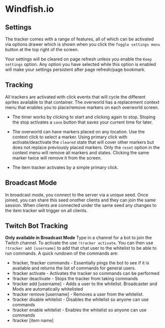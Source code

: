 # Windfish.io

## Settings

The tracker comes with a range of features, all of which can be activated via options drawer which is shown when you click the `Toggle settings menu` button at the top right of the screen.

Your settings will be cleared on page refresh unless you enable the `Keep settings` option. Any option you have selected while this option is enabled will make your settings persistent after page refresh/page bookmark.

## Tracking

All trackers are activated with click events that will cycle the different sprites available to that container. The overworld has a replacement context menu that enables you to place/remove markers on each overworld screen.

*   The timer works by clicking to start and clicking again to stop. Stoping the stop activates a `save` button that saves your current time for later.

*   The overworld can have markers placed on any location. Use the context click to select a marker. Using primary click with activate/deactivate the `cleared` state that will cover other markers but does not replace previously placed markers. Only the `reset` option in the context menu will remove all markers and states. Clicking the same marker twice will remove it from the screen.

*   The item tracker activates by a simple primary click.

## Broadcast Mode

In broadcast mode, you connect to the server via a unique seed. Once joined, you can share this seed onother clients and they can join the same session. When clients are connected under the same seed any changes to the item tracker will trigger on all clients.

## Twitch Bot Tracking

**Only available in Broadcast Mode** Type in a channel for a bot to join the Twitch channel. To activate the use `!tracker activate`. You can then use `!tracker add [username]` to add that chat user to the whitelist to be able to run commands. A quick rundown of the commands are:

*   !tracker, !tracker commands - Essentially pings the bot to see if it is available and returns the list of commands for general users.
*   !tracker activate - Activates the tracker so commands can be performed
*   !tracker deactivate - Stops the tracker from taking commands
*   !tracker add [username] - Adds a user to the whitelist. Broadcaster and Mods are automatically whitelisted
*   !tracker remove [username] - Removes a user from the whitelist.
*   !tracker disable whitelist - Disables the whitelist so anyone can use commands
*   !tracker enable whitelist - Enables the whitelist so anyone can use commands
*   !tracker [item name]
